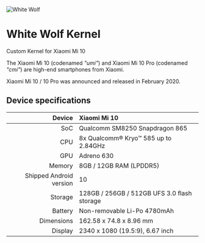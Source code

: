 
![White Wolf](https://i.postimg.cc/05FbJ4fg/white-wolf.png)




# White Wolf Kernel

Custom Kernel for Xiaomi Mi 10 

The Xiaomi Mi 10 (codenamed _"umi"_) and Xiaomi Mi 10 Pro (codenamed _"cmi"_) are high-end smartphones from Xiaomi.

Xiaomi Mi 10 / 10 Pro was announced and released in February 2020.

## Device specifications

| Device       | Xiaomi Mi 10                        |
| -----------: | :------------------------------------------ |
| SoC          | Qualcomm SM8250 Snapdragon 865              |
| CPU          | 8x Qualcomm® Kryo™ 585 up to 2.84GHz        |
| GPU          | Adreno 630                                  |
| Memory       | 8GB / 12GB RAM (LPDDR5)                     |
| Shipped Android version | 10                               |
| Storage      | 128GB / 256GB / 512GB UFS 3.0 flash storage |
| Battery      | Non-removable Li-Po 4780mAh                 |
| Dimensions   | 162.58 x 74.8 x 8.96 mm                     |
| Display      | 2340 x 1080 (19.5:9), 6.67 inch             |



